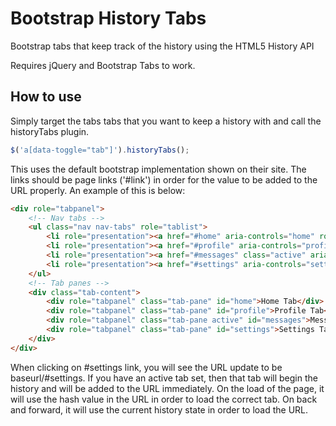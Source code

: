 # Bootstrap History Tabs
Bootstrap tabs that keep track of the history using the HTML5 History API

Requires jQuery and Bootstrap Tabs to work.

## How to use

Simply target the tabs tabs that you want to keep a history with and call the historyTabs plugin.

```javascript
$('a[data-toggle="tab"]').historyTabs();
```

This uses the default bootstrap implementation shown on their site. The links should be page links ('#link') in order for the value to be added to the URL properly. An example of this is below:

```html
<div role="tabpanel">
    <!-- Nav tabs -->
    <ul class="nav nav-tabs" role="tablist">
        <li role="presentation"><a href="#home" aria-controls="home" role="tab" data-toggle="tab">Home</a></li>
        <li role="presentation"><a href="#profile" aria-controls="profile" role="tab" data-toggle="tab">Profile</a></li>
        <li role="presentation"><a href="#messages" class="active" aria-controls="messages" role="tab" data-toggle="tab">Messages</a></li>
        <li role="presentation"><a href="#settings" aria-controls="settings" role="tab" data-toggle="tab">Settings</a></li>
    </ul>
    <!-- Tab panes -->
    <div class="tab-content">
        <div role="tabpanel" class="tab-pane" id="home">Home Tab</div>
        <div role="tabpanel" class="tab-pane" id="profile">Profile Tab</div>
        <div role="tabpanel" class="tab-pane active" id="messages">Messages Tab</div>
        <div role="tabpanel" class="tab-pane" id="settings">Settings Tab</div>
    </div>
</div>
```

When clicking on #settings link, you will see the URL update to be baseurl/#settings. If you have an active tab set, then that tab will begin the history and will be added to the URL immediately. On the load of the page, it will use the hash value in the URL in order to load the correct tab. On back and forward, it will use the current history state in order to load the URL.
